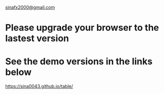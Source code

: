sinafx2000@gmail.com

# Please upgrade your browser to the lastest version

# See the demo versions in the links below

https://sina0043.github.io/table/